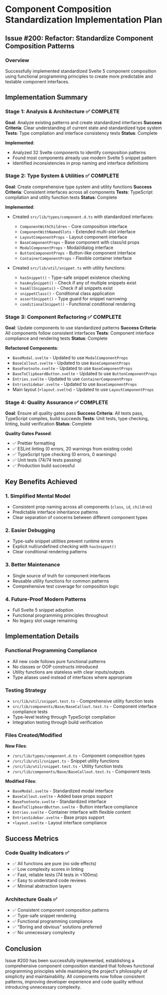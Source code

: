 # Component Composition Standardization Implementation Plan

## Issue #200: Refactor: Standardize Component Composition Patterns

### Overview

Successfully implemented standardized Svelte 5 component composition using functional programming principles to create more predictable and testable component interfaces.

## Implementation Summary

### Stage 1: Analysis & Architecture ✅ COMPLETE

**Goal**: Analyze existing patterns and create standardized interfaces
**Success Criteria**: Clear understanding of current state and standardized type system
**Tests**: Type compilation and interface consistency tests
**Status**: Complete

**Implemented**:

- Analyzed 32 Svelte components to identify composition patterns
- Found most components already use modern Svelte 5 snippet pattern
- Identified inconsistencies in prop naming and interface definitions

### Stage 2: Type System & Utilities ✅ COMPLETE

**Goal**: Create comprehensive type system and utility functions
**Success Criteria**: Consistent interfaces across all components
**Tests**: TypeScript compilation and utility function tests
**Status**: Complete

**Implemented**:

- Created `src/lib/types/component.d.ts` with standardized interfaces:
  - `ComponentWithChildren` - Core composition interface
  - `ComponentWithNamedSlots` - Extended multi-slot interface
  - `LayoutComponentProps` - Layout component interface
  - `BaseComponentProps` - Base component with class/id props
  - `ModalComponentProps` - Modal/dialog interface
  - `ButtonComponentProps` - Button-like component interface
  - `ContainerComponentProps` - Flexible container interface

- Created `src/lib/util/snippet.ts` with utility functions:
  - `hasSnippet()` - Type-safe snippet existence checking
  - `hasAnySnippet()` - Check if any of multiple snippets exist
  - `hasAllSnippets()` - Check if all snippets exist
  - `snippetClass()` - Conditional class application
  - `assertSnippet()` - Type guard for snippet narrowing
  - `conditionalSnippet()` - Functional conditional rendering

### Stage 3: Component Refactoring ✅ COMPLETE

**Goal**: Update components to use standardized patterns
**Success Criteria**: All components follow consistent interfaces
**Tests**: Component interface compliance and rendering tests
**Status**: Complete

**Refactored Components**:

- `BaseModal.svelte` - Updated to use `ModalComponentProps`
- `BaseCallout.svelte` - Updated to use `BaseComponentProps`
- `BaseFootnote.svelte` - Updated to use `BaseComponentProps`
- `BaseToClipboardButton.svelte` - Updated to use `ButtonComponentProps`
- `Entries.svelte` - Updated to use `ContainerComponentProps`
- `EntriesSidebar.svelte` - Updated to use `BaseComponentProps`
- Main layout (`+layout.svelte`) - Updated to use `LayoutComponentProps`

### Stage 4: Quality Assurance ✅ COMPLETE

**Goal**: Ensure all quality gates pass
**Success Criteria**: All tests pass, TypeScript compiles, build succeeds
**Tests**: Unit tests, type checking, linting, build verification
**Status**: Complete

**Quality Gates Passed**:

- ✅ Prettier formatting
- ✅ ESLint linting (0 errors, 20 warnings from existing code)
- ✅ TypeScript type checking (0 errors, 0 warnings)
- ✅ Unit tests (74/74 tests passing)
- ✅ Production build successful

## Key Benefits Achieved

### 1. Simplified Mental Model

- Consistent prop naming across all components (`class`, `id`, `children`)
- Predictable interface inheritance patterns
- Clear separation of concerns between different component types

### 2. Easier Debugging

- Type-safe snippet utilities prevent runtime errors
- Explicit null/undefined checking with `hasSnippet()`
- Clear conditional rendering patterns

### 3. Better Maintenance

- Single source of truth for component interfaces
- Reusable utility functions for common patterns
- Comprehensive test coverage for composition logic

### 4. Future-Proof Modern Patterns

- Full Svelte 5 snippet adoption
- Functional programming principles throughout
- No legacy slot usage remaining

## Implementation Details

### Functional Programming Compliance

- All new code follows pure functional patterns
- No classes or OOP constructs introduced
- Utility functions are stateless with clear inputs/outputs
- Type aliases used instead of interfaces where appropriate

### Testing Strategy

- `src/lib/util/snippet.test.ts` - Comprehensive utility function tests
- `src/lib/components/Base/BaseCallout.test.ts` - Component interface compliance tests
- Type-level testing through TypeScript compilation
- Integration testing through build verification

### Files Created/Modified

**New Files**:

- `/src/lib/types/component.d.ts` - Component composition types
- `/src/lib/util/snippet.ts` - Snippet utility functions
- `/src/lib/util/snippet.test.ts` - Utility function tests
- `/src/lib/components/Base/BaseCallout.test.ts` - Component tests

**Modified Files**:

- `BaseModal.svelte` - Standardized modal interface
- `BaseCallout.svelte` - Added base props support
- `BaseFootnote.svelte` - Standardized interface
- `BaseToClipboardButton.svelte` - Button interface compliance
- `Entries.svelte` - Container interface with flexible content
- `EntriesSidebar.svelte` - Base props support
- `+layout.svelte` - Layout interface compliance

## Success Metrics

### Code Quality Indicators ✅

- ✅ All functions are pure (no side effects)
- ✅ Low complexity scores in linting
- ✅ Fast, reliable tests (74 tests in <100ms)
- ✅ Easy to understand code reviews
- ✅ Minimal abstraction layers

### Architecture Goals ✅

- ✅ Consistent component composition patterns
- ✅ Type-safe snippet rendering
- ✅ Functional programming compliance
- ✅ "Boring and obvious" solutions preferred
- ✅ No unnecessary complexity

## Conclusion

Issue #200 has been successfully implemented, establishing a comprehensive component composition standard that follows functional programming principles while maintaining the project's philosophy of simplicity and maintainability. All components now follow consistent patterns, improving developer experience and code quality without introducing unnecessary complexity.
